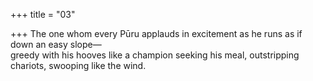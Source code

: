 +++
title = "03"

+++
The one whom every Pūru applauds in excitement as he runs as if down  an easy slope—  
greedy with his hooves like a champion seeking his meal, outstripping  chariots, swooping like the wind.  